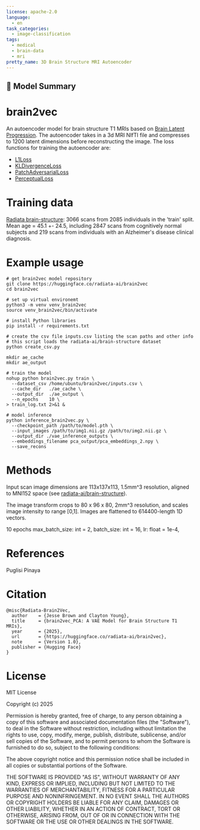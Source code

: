 ```yaml
---
license: apache-2.0
language:
  - en
task_categories:
  - image-classification
tags:
  - medical
  - brain-data
  - mri
pretty_name: 3D Brain Structure MRI Autoencoder
---
```


## 🧠 Model Summary
# brain2vec
An autoencoder model for brain structure T1 MRIs based on [Brain Latent Progression](https://github.com/LemuelPuglisi/BrLP/tree/main). The autoencoder takes in a 3d MRI NIfTI file and compresses to 1200 latent dimensions before reconstructing the image. The loss functions for training the autoencoder are:
- [L1Loss](https://pytorch.org/docs/stable/generated/torch.nn.L1Loss.html)
- [KLDivergenceLoss](https://pytorch.org/docs/stable/generated/torch.nn.KLDivLoss.html)
- [PatchAdversarialLoss](https://docs.monai.io/en/stable/losses.html#patchadversarialloss)
- [PerceptualLoss](https://docs.monai.io/en/stable/losses.html#perceptualloss)



# Training data
[Radiata brain-structure](https://huggingface.co/datasets/radiata-ai/brain-structure): 3066 scans from 2085 individuals in the 'train' split. Mean age = 45.1 +- 24.5, including 2847 scans from cognitively normal subjects and 219 scans from individuals with an Alzheimer's disease clinical diagnosis.

# Example usage
```
# get brain2vec model repository
git clone https://huggingface.co/radiata-ai/brain2vec
cd brain2vec

# set up virtual environemt
python3 -m venv venv_brain2vec
source venv_brain2vec/bin/activate

# install Python libraries
pip install -r requirements.txt

# create the csv file inputs.csv listing the scan paths and other info
# this script loads the radiata-ai/brain-structure dataset
python create_csv.py

mkdir ae_cache
mkdir ae_output

# train the model
nohup python brain2vec.py train \
  --dataset_csv /home/ubuntu/brain2vec/inputs.csv \
  --cache_dir   ./ae_cache \
  --output_dir  ./ae_output \
  --n_epochs    10 \
> train_log.txt 2>&1 &

# model inference
python inference_brain2vec.py \
  --checkpoint_path /path/to/model.pth \
  --input_images /path/to/img1.nii.gz /path/to/img2.nii.gz \
  --output_dir ./vae_inference_outputs \
  --embeddings_filename pca_output/pca_embeddings_2.npy \
  --save_recons
```

# Methods
Input scan image dimensions are 113x137x113, 1.5mm^3 resolution, aligned to MNI152 space (see [radiata-ai/brain-structure](https://huggingface.co/datasets/radiata-ai/brain-structure)).  

The image transform crops to 80 x 96 x 80, 2mm^3 resolution, and scales image intensity to range [0,1]. Images are flattened to 614400-length 1D vectors.  

10 epochs
    max_batch_size: int = 2,
    batch_size: int = 16,
    lr: float = 1e-4,

# References
Puglisi
Pinaya

# Citation
```
@misc{Radiata-Brain2Vec,
  author    = {Jesse Brown and Clayton Young},
  title     = {brain2vec_PCA: A VAE Model for Brain Structure T1 MRIs},
  year      = {2025},
  url       = {https://huggingface.co/radiata-ai/brain2vec},
  note      = {Version 1.0},
  publisher = {Hugging Face}
}
```

# License
MIT License

Copyright (c) 2025

Permission is hereby granted, free of charge, to any person obtaining a copy
of this software and associated documentation files (the "Software"), to deal
in the Software without restriction, including without limitation the rights
to use, copy, modify, merge, publish, distribute, sublicense, and/or sell
copies of the Software, and to permit persons to whom the Software is
furnished to do so, subject to the following conditions:

The above copyright notice and this permission notice shall be included in all
copies or substantial portions of the Software.

THE SOFTWARE IS PROVIDED "AS IS", WITHOUT WARRANTY OF ANY KIND, EXPRESS OR
IMPLIED, INCLUDING BUT NOT LIMITED TO THE WARRANTIES OF MERCHANTABILITY,
FITNESS FOR A PARTICULAR PURPOSE AND NONINFRINGEMENT. IN NO EVENT SHALL THE
AUTHORS OR COPYRIGHT HOLDERS BE LIABLE FOR ANY CLAIM, DAMAGES OR OTHER
LIABILITY, WHETHER IN AN ACTION OF CONTRACT, TORT OR OTHERWISE, ARISING FROM,
OUT OF OR IN CONNECTION WITH THE SOFTWARE OR THE USE OR OTHER DEALINGS IN THE
SOFTWARE.